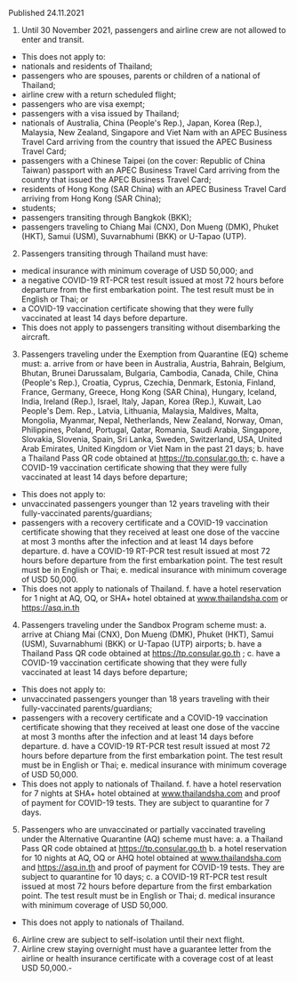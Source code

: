 Published 24.11.2021
1. Until 30 November 2021, passengers and airline crew are not allowed to enter and transit.
- This does not apply to:
- nationals and residents of Thailand;
- passengers who are spouses, parents or children of a national of Thailand;
- airline crew with a return scheduled flight;
- passengers who are visa exempt;
- passengers with a visa issued by Thailand;
- nationals of Australia, China (People's Rep.), Japan, Korea (Rep.), Malaysia, New Zealand, Singapore and Viet Nam with an APEC Business Travel Card arriving from the country that issued the APEC Business Travel Card;
- passengers with a Chinese Taipei (on the cover: Republic of China Taiwan) passport with an APEC Business Travel Card arriving from the country that issued the APEC Business Travel Card;
- residents of Hong Kong (SAR China) with an APEC Business Travel Card arriving from Hong Kong (SAR China);
- students;
- passengers transiting through Bangkok (BKK);
- passengers traveling to Chiang Mai (CNX), Don Mueng (DMK), Phuket (HKT), Samui (USM), Suvarnabhumi (BKK) or U-Tapao (UTP).
2. Passengers transiting through Thailand must have:
- medical insurance with minimum coverage of USD 50,000; and
- a negative COVID-19 RT-PCR test result issued at most 72 hours before departure from the first embarkation point. The test result must be in English or Thai; or
- a COVID-19 vaccination certificate showing that they were fully vaccinated at least 14 days before departure.
- This does not apply to passengers transiting without disembarking the aircraft.
3. Passengers traveling under the Exemption from Quarantine (EQ) scheme must:
a. arrive from or have been in Australia, Austria, Bahrain, Belgium, Bhutan, Brunei Darussalam, Bulgaria, Cambodia, Canada, Chile, China (People's Rep.), Croatia, Cyprus, Czechia, Denmark, Estonia, Finland, France, Germany, Greece, Hong Kong (SAR China), Hungary, Iceland, India, Ireland (Rep.), Israel, Italy, Japan, Korea (Rep.), Kuwait, Lao People's Dem. Rep., Latvia, Lithuania, Malaysia, Maldives, Malta, Mongolia, Myanmar, Nepal, Netherlands, New Zealand, Norway, Oman, Philippines, Poland, Portugal, Qatar, Romania, Saudi Arabia, Singapore, Slovakia, Slovenia, Spain, Sri Lanka, Sweden, Switzerland, USA, United Arab Emirates, United Kingdom or Viet Nam in the past 21 days;
b. have a Thailand Pass QR code obtained at <a href="https://tp.consular.go.th">https://tp.consular.go.th</a>;
c. have a COVID-19 vaccination certificate showing that they were fully vaccinated at least 14 days before departure;
- This does not apply to:
- unvaccinated passengers younger than 12 years traveling with their fully-vaccinated parents/guardians;
- passengers with a recovery certificate and a COVID-19 vaccination certificate showing that they received at least one dose of the vaccine at most 3 months after the infection and at least 14 days before departure.
d. have a COVID-19 RT-PCR test result issued at most 72 hours before departure from the first embarkation point. The test result must be in English or Thai;
e. medical insurance with minimum coverage of USD 50,000.
- This does not apply to nationals of Thailand.
f. have a hotel reservation for 1 night at AQ, OQ, or SHA+ hotel obtained at <a href="http://www.thailandsha.com">www.thailandsha.com</a> or <a href="https://asq.in.th">https://asq.in.th</a>
4. Passengers traveling under the Sandbox Program scheme must:
a. arrive at Chiang Mai (CNX), Don Mueng (DMK), Phuket (HKT), Samui (USM), Suvarnabhumi (BKK) or U-Tapao (UTP) airports;
b. have a Thailand Pass QR code obtained at <a href="https://tp.consular.go.th">https://tp.consular.go.th</a> ;
c. have a COVID-19 vaccination certificate showing that they were fully vaccinated at least 14 days before departure;
- This does not apply to:
- unvaccinated passengers younger than 18 years traveling with their fully-vaccinated parents/guardians;
- passengers with a recovery certificate and a COVID-19 vaccination certificate showing that they received at least one dose of the vaccine at most 3 months after the infection and at least 14 days before departure.
d. have a COVID-19 RT-PCR test result issued at most 72 hours before departure from the first embarkation point. The test result must be in English or Thai;
e. medical insurance with minimum coverage of USD 50,000.
- This does not apply to nationals of Thailand.
f. have a hotel reservation for 7 nights at SHA+ hotel obtained at <a href="http://www.thailandsha.com">www.thailandsha.com</a> and proof of payment for COVID-19 tests. They are subject to quarantine for 7 days.
5. Passengers who are unvaccinated or partially vaccinated traveling under the Alternative Quarantine (AQ) scheme must have:
a. a Thailand Pass QR code obtained at <a href="https://tp.consular.go.th">https://tp.consular.go.th</a>
b. a hotel reservation for 10 nights at AQ, OQ or AHQ hotel obtained at <a href="http://www.thailandsha.com">www.thailandsha.com</a> and <a href="https://asq.in.th">https://asq.in.th</a> and proof of payment for COVID-19 tests. They are subject to quarantine for 10 days;
c. a COVID-19 RT-PCR test result issued at most 72 hours before departure from the first embarkation point. The test result must be in English or Thai;
d. medical insurance with minimum coverage of USD 50,000.
- This does not apply to nationals of Thailand.
6. Airline crew are subject to self-isolation until their next flight.
7. Airline crew staying overnight must have a guarantee letter from the airline or health insurance certificate with a coverage cost of at least USD 50,000.-